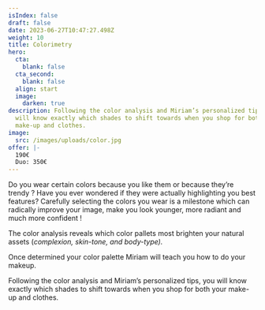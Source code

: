 ```yaml
---
isIndex: false
draft: false
date: 2023-06-27T10:47:27.498Z
weight: 10
title: Colorimetry
hero:
  cta:
    blank: false
  cta_second:
    blank: false
  align: start
  image:
    darken: true
description: Following the color analysis and Miriam’s personalized tips, you
  will know exactly which shades to shift towards when you shop for both your
  make-up and clothes.
image:
  src: /images/uploads/color.jpg
offer: |-
  190€
  Duo: 350€
---
```

Do you wear certain colors because you like them or because they’re trendy ? Have you ever wondered if they were actually highlighting you best features? Carefully selecting the colors you wear is a milestone which can radically improve your image, make you look younger, more radiant and much more confident !

The color analysis reveals which color pallets most brighten your natural assets (*complexion, skin-tone, and body-type).*

Once determined your color palette Miriam will teach you how to do your makeup.

Following the color analysis and Miriam’s personalized tips, you will know exactly which shades to shift towards when you shop for both your make-up and clothes.
